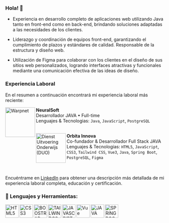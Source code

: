 ### Hola! 👋
- Experiencia en desarrollo completo de aplicaciones web utilizando Java tanto en front-end como en back-end, brindando soluciones adaptadas a las necesidades de los clientes.

- Liderazgo y coordinación de equipos front-end, garantizando el cumplimiento de plazos y estándares de calidad. Responsable de la estructura y diseño web.

- Utilización de Figma para colaborar con los clientes en el diseño de sus sitios web personalizados, logrando interfaces atractivas y funcionales mediante una comunicación efectiva de las ideas de diseño.


### Experiencia Laboral
En el resumen a continuación encontrará mi experiencia laboral más reciente:

[<img align="left" height="94px" width="94px" alt="Warpnet" src="https://encrypted-tbn0.gstatic.com/images?q=tbn:ANd9GcTim0_voqvpsAfx_zh-K4TKzSwpkbRsAtn-XOOi6OgbCaYZseukGlpTNgNmglhPVyfLQGw&usqp=CAU"/>](https://warpnet.nl/)

**NeuralSoft** \
Desarrollador JAVA • Full-time \
Lenguajes & Tecnologias: `Java`, `JavaScript`, `PostgreSQL` \
<br/>

[<img align="left" height="94px" width="94px" alt="Dienst Uitvoering Onderwijs (DUO)" src="https://media.licdn.com/dms/image/D4D0BAQHfoqI9G9AghQ/company-logo_200_200/0/1667401124610?e=2147483647&v=beta&t=pgosU4G2RMUmr3il2D8uwoj0nRIxFG_wnC2PBnDaAe0"/>](https://duo.nl/)

**Orbita Innova** \
Co-fundador & Desarrollador Full Stack JAVA \
Lenguajes & Tecnologias: `HTML5`, `JavaScript`, `CSS3`, `Tailwind CSS`, `Vue3`, `Java`, `Spring Boot`, `PostgreSQL`, `Figma` \
<br/>
<br/>

Encuéntrame en [LinkedIn](https://www.linkedin.com/in/santibrito/) para obtener una descripción más detallada de mi experiencia laboral completa, educación y certificación.

### 🔨 Lenguajes y Herramientas:
<a target="_blank"> <img align="left" src="https://cdn-icons-png.flaticon.com/512/174/174854.png" alt="HTML5" height="42px"/> </a> 
<a  target="_blank"> <img align="left" src="https://cdn-icons-png.flaticon.com/512/732/732190.png" alt="CSS3" height="42px"/> </a>
<a target="_blank"><img align="left" alt="BOOSTRAP" height ="42px" src="https://upload.wikimedia.org/wikipedia/commons/thumb/b/b2/Bootstrap_logo.svg/1200px-Bootstrap_logo.svg.png"></a>
<a target="_blank"><img align="left" alt="TAILWINDCSS" height ="42px" src="https://upload.wikimedia.org/wikipedia/commons/thumb/d/d5/Tailwind_CSS_Logo.svg/2048px-Tailwind_CSS_Logo.svg.png"></a>
<a  target="_blank"><img align="left" alt="JAVASCRIPT" height ="42px" src="https://cdn-icons-png.flaticon.com/512/5968/5968292.png"></a>
<a  target="_blank"> <img align="left" src="https://upload.wikimedia.org/wikipedia/commons/thumb/9/95/Vue.js_Logo_2.svg/1200px-Vue.js_Logo_2.svg.png" alt="Vue" height ="42px"/> </a>
<a target="_blank"> <img align="left" alt="JAVA" height ="42px" src="https://cdn-icons-png.flaticon.com/512/226/226777.png"> </a>
<a  target="_blank"> <img align="left" alt="SPRING BOOT" height ="42px"  src="https://vscjava.gallerycdn.vsassets.io/extensions/vscjava/vscode-spring-boot-dashboard/0.13.2023060100/1685577881500/Microsoft.VisualStudio.Services.Icons.Default"> </a>

